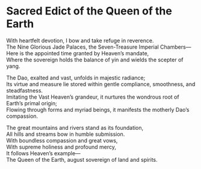 # Sacred Edict of the Queen of the Earth

With heartfelt devotion, I bow and take refuge in reverence.  
The Nine Glorious Jade Palaces, the Seven-Treasure Imperial Chambers—  
Here is the appointed time granted by Heaven’s mandate,  
Where the sovereign holds the balance of yin and wields the scepter of yang.  

The Dao, exalted and vast, unfolds in majestic radiance;  
Its virtue and measure lie stored within gentle compliance, smoothness, and steadfastness.  
Imitating the Vast Heaven’s grandeur, it nurtures the wondrous root of Earth’s primal origin;  
Flowing through forms and myriad beings, it manifests the motherly Dao’s compassion.  

The great mountains and rivers stand as its foundation,  
All hills and streams bow in humble submission.  
With boundless compassion and great vows,  
With supreme holiness and profound mercy,  
It follows Heaven’s example—  
The Queen of the Earth, august sovereign of land and spirits.